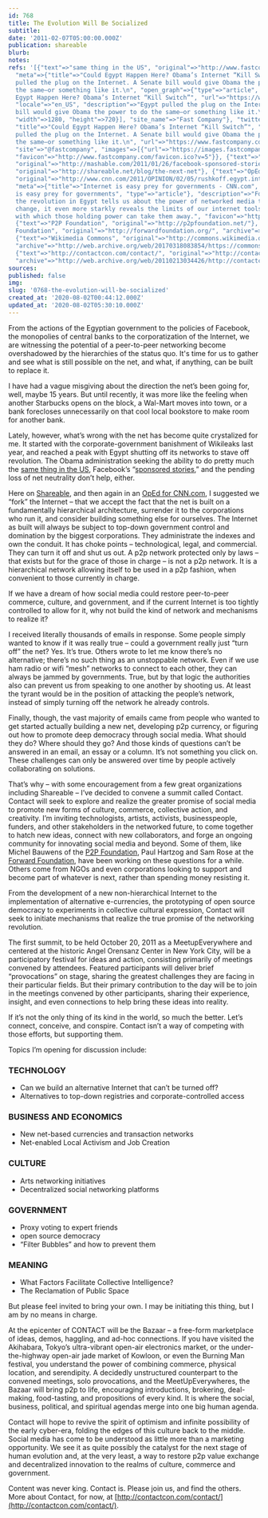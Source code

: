 ```yaml
---
id: 768
title: The Evolution Will Be Socialized
subtitle: 
date: '2011-02-07T05:00:00.000Z'
publication: shareable
blurb: 
notes: 
refs: '[{"text"=>"same thing in the US", "original"=>"http://www.fastcompany.com/1721753/egypt-internet-kill-switch",
  "meta"=>{"title"=>"Could Egypt Happen Here? Obama’s Internet “Kill Switch”", "description"=>"Egypt
  pulled the plug on the Internet. A Senate bill would give Obama the power to do
  the same–or something like it.\n", "open_graph"=>{"type"=>"article", "title"=>"Could
  Egypt Happen Here? Obama’s Internet “Kill Switch”", "url"=>"https://www.fastcompany.com/1721753/could-egypt-happen-here-obamas-internet-kill-switch",
  "locale"=>"en_US", "description"=>"Egypt pulled the plug on the Internet. A Senate
  bill would give Obama the power to do the same–or something like it.\n", "images"=>[{"url"=>"https://images.fastcompany.net/image/upload/w_1280,f_auto,q_auto,fl_lossy/fc/1721753-could-egypt-happen-here-obamas-internet-kill-switch-rotator.jpg",
  "width"=>1280, "height"=>720}], "site_name"=>"Fast Company"}, "twitter_card"=>{"card"=>"summary_large_image",
  "title"=>"Could Egypt Happen Here? Obama’s Internet “Kill Switch”", "description"=>"Egypt
  pulled the plug on the Internet. A Senate bill would give Obama the power to do
  the same–or something like it.\n", "url"=>"https://www.fastcompany.com/1721753/could-egypt-happen-here-obamas-internet-kill-switch",
  "site"=>"@fastcompany", "images"=>[{"url"=>"https://images.fastcompany.net/image/upload/w_1280,f_auto,q_auto,fl_lossy/fc/1721753-could-egypt-happen-here-obamas-internet-kill-switch-rotator.jpg"}]},
  "favicon"=>"http://www.fastcompany.com/favicon.ico?v=5"}}, {"text"=>"sponsored stories",
  "original"=>"http://mashable.com/2011/01/26/facebook-sponsored-stories-2/"}, {"text"=>"Shareable",
  "original"=>"http://shareable.net/blog/the-next-net"}, {"text"=>"OpEd for CNN.com",
  "original"=>"http://www.cnn.com/2011/OPINION/02/05/rushkoff.egypt.internet/index.html",
  "meta"=>{"title"=>"Internet is easy prey for governments - CNN.com", "open_graph"=>{"title"=>"Internet
  is easy prey for governments", "type"=>"article"}, "description"=>"For all that
  the revolution in Egypt tells us about the power of networked media to promote bottom-up
  change, it even more starkly reveals the limits of our internet tools and the ease
  with which those holding power can take them away.", "favicon"=>"http://www.cnn.com/favicon.ico"}},
  {"text"=>"P2P Foundation", "original"=>"http://p2pfoundation.net/"}, {"text"=>"Forward
  Foundation", "original"=>"http://forwardfoundation.org/", "archive"=>"http://web.archive.org/web/20181120030405/http://www.forwardfoundation.org/"},
  {"text"=>"Wikimedia Commons", "original"=>"http://commons.wikimedia.org/wiki/File:Akihabara_Station_square.jpg",
  "archive"=>"http://web.archive.org/web/20170318083854/https://commons.wikimedia.org/wiki/File:Akihabara_Station_square.jpg"},
  {"text"=>"http://contactcon.com/contact/", "original"=>"http://contactcon.com/contact/",
  "archive"=>"http://web.archive.org/web/20110213034426/http://contactcon.com:80/contact/"}]'
sources: 
published: false
img: 
slug: '0768-the-evolution-will-be-socialized'
created_at: '2020-08-02T00:44:12.000Z'
updated_at: '2020-08-02T05:30:10.000Z'
---
```

From the actions of the Egyptian government to the policies of Facebook, the monopolies of central banks to the corporatization of the Internet, we are witnessing the potential of a peer-to-peer networking become overshadowed by the hierarchies of the status quo. It's time for us to gather and see what is still possible on the net, and what, if anything, can be built to replace it.

I have had a vague misgiving about the direction the net’s been going for, well, maybe 15 years. But until recently, it was more like the feeling when another Starbucks opens on the block, a Wal-Mart moves into town, or a bank forecloses unnecessarily on that cool local bookstore to make room for another bank.

Lately, however, what’s wrong with the net has become quite crystalized for me. It started with the corporate-government banishment of Wikileaks last year, and reached a peak with Egypt shutting off its networks to stave off revolution. The Obama administration seeking the ability to do pretty much the [same thing in the US](http://www.fastcompany.com/1721753/egypt-internet-kill-switch), Facebook’s “[sponsored stories](http://mashable.com/2011/01/26/facebook-sponsored-stories-2/),” and the pending loss of net neutrality don’t help, either.

Here on [Shareable](http://shareable.net/blog/the-next-net), and then again in an [OpEd for CNN.com](http://www.cnn.com/2011/OPINION/02/05/rushkoff.egypt.internet/index.html), I suggested we “fork” the Internet – that we accept the fact that the net is built on a fundamentally hierarchical architecture, surrender it to the corporations who run it, and consider building something else for ourselves. The Internet as built will always be subject to top-down government control and domination by the biggest corporations. They administrate the indexes and own the conduit. It has choke points – technological, legal, and commercial. They can turn it off and shut us out. A p2p network protected only by laws – that exists but for the grace of those in charge – is not a p2p network. It is a hierarchical network allowing itself to be used in a p2p fashion, when convenient to those currently in charge.

If we have a dream of how social media could restore peer-to-peer commerce, culture, and government, and if the current Internet is too tightly controlled to allow for it, why not build the kind of network and mechanisms to realize it?

I received literally thousands of emails in response. Some people simply wanted to know if it was really true – could a government really just “turn off” the net? Yes. It’s true. Others wrote to let me know there’s no alternative; there’s no such thing as an unstoppable network. Even if we use ham radio or wifi “mesh” networks to connect to each other, they can always be jammed by governments. True, but by that logic the authorities also can prevent us from speaking to one another by shooting us. At least the tyrant would be in the position of attacking the people’s network, instead of simply turning off the network he already controls.

Finally, though, the vast majority of emails came from people who wanted to get started actually building a new net, developing p2p currency, or figuring out how to promote deep democracy through social media. What should they do? Where should they go? And those kinds of questions can’t be answered in an email, an essay or a column. It’s not something you click on. These challenges can only be answered over time by people actively collaborating on solutions.

That’s why – with some encouragement from a few great organizations including Shareable – I’ve decided to convene a summit called Contact. Contact will seek to explore and realize the greater promise of social media to promote new forms of culture, commerce, collective action, and creativity. I’m inviting technologists, artists, activists, businesspeople, funders, and other stakeholders in the networked future, to come together to hatch new ideas, connect with new collaborators, and forge an ongoing community for innovating social media and beyond. Some of them, like Michel Bauwens of the [P2P Foundation](http://p2pfoundation.net/), Paul Hartzog and Sam Rose at the [Forward Foundation](http://forwardfoundation.org/), have been working on these questions for a while. Others come from NGOs and even corporations looking to support and become part of whatever is next, rather than spending money resisting it.

From the development of a new non-hierarchical Internet to the implementation of alternative e-currencies, the prototyping of open source democracy to experiments in collective cultural expression, Contact will seek to initiate mechanisms that realize the true promise of the networking revolution.

The first summit, to be held October 20, 2011 as a MeetupEverywhere and centered at the historic Angel Orensanz Center in New York City, will be a participatory festival for ideas and action, consisting primarily of meetings convened by attendees. Featured participants will deliver brief “provocations” on stage, sharing the greatest challenges they are facing in their particular fields. But their primary contribution to the day will be to join in the meetings convened by other participants, sharing their experience, insight, and even connections to help bring these ideas into reality.

If it’s not the only thing of its kind in the world, so much the better. Let’s connect, conceive, and conspire. Contact isn’t a way of competing with those efforts, but supporting them.

Topics I’m opening for discussion include:

### TECHNOLOGY

-   Can we build an alternative Internet that can’t be turned off?
-   Alternatives to top-down registries and corporate-controlled access

### BUSINESS AND ECONOMICS

-   New net-based currencies and transaction networks
-   Net-enabled Local Activism and Job Creation

### CULTURE

-   Arts networking initiatives
-   Decentralized social networking platforms

### GOVERNMENT

-   Proxy voting to expert friends
-   open source democracy
-   “Filter Bubbles” and how to prevent them

### MEANING

-   What Factors Facilitate Collective Intelligence?
-   The Reclamation of Public Space

But please feel invited to bring your own. I may be initiating this thing, but I am by no means in charge.

At the epicenter of CONTACT will be the Bazaar – a free-form marketplace of ideas, demos, haggling, and ad-hoc connections. If you have visited the Akihabara, Tokyo’s ultra-vibrant open-air electronics market, or the under-the-highway open-air jade market of Kowloon, or even the Burning Man festival, you understand the power of combining commerce, physical location, and serendipity. A decidedly unstructured counterpart to the convened meetings, solo provocations, and the MeetUpEverywheres, the Bazaar will bring p2p to life, encouraging introductions, brokering, deal-making, food-tasting, and propositions of every kind. It is where the social, business, political, and spiritual agendas merge into one big human agenda.

Contact will hope to revive the spirit of optimism and infinite possibility of the early cyber-era, folding the edges of this culture back to the middle. Social media has come to be understood as little more than a marketing opportunity. We see it as quite possibly the catalyst for the next stage of human evolution and, at the very least, a way to restore p2p value exchange and decentralized innovation to the realms of culture, commerce and government.

Content was never king. Contact is. Please join us, and find the others. More about Contact, for now, at [http://contactcon.com/contact/](http://contactcon.com/contact/).
